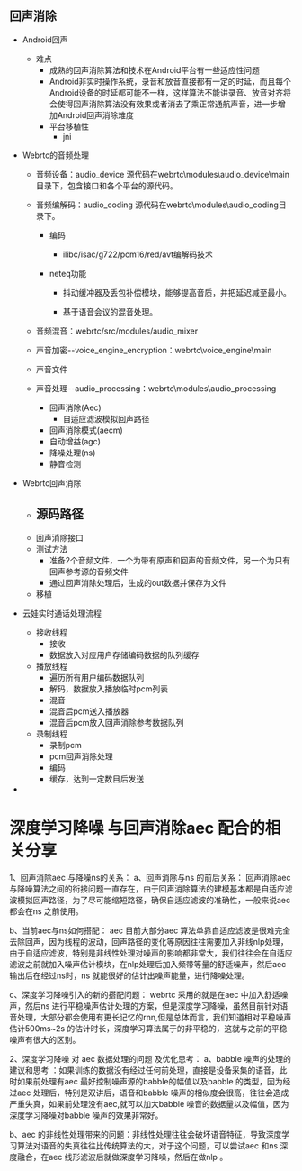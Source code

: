 ## 回声消除

- Android回声
  - 难点
    - 成熟的回声消除算法和技术在Android平台有一些适应性问题
    - Android非实时操作系统，录音和放音直接都有一定的时延，而且每个Android设备的时延都可能不一样，这样算法不能讲录音、放音对齐将会使得回声消除算法没有效果或者消去了乘正常通航声音，进一步增加Android回声消除难度
    - 平台移植性
      - jni

- Webrtc的音频处理

  - 音频设备：audio_device 源代码在webrtc\modules\audio_device\main目录下，包含接口和各个平台的源代码。

  - 音频编解码：audio_coding 源代码在webrtc\modules\audio_coding目录下。

    - 编码

      - ilibc/isac/g722/pcm16/red/avt编解码技术

    - neteq功能

      - 抖动缓冲器及丢包补偿模块，能够提高音质，并把延迟减至最小。

      - 基于语音会议的混音处理。

  - 音频混音：webrtc/src/modules/audio_mixer

  - 声音加密--voice_engine_encryption：webrtc\voice_engine\main 

  - 声音文件

  - 声音处理--audio_processing：webrtc\modules\audio_processing

    - 回声消除(Aec)
      - 自适应滤波模拟回声路径
    - 回声消除模式(aecm)
    - 自动增益(agc)
    - 降噪处理(ns)
    - 静音检测

- Webrtc回声消除

  - 源码路径
    - 
  - 回声消除接口
  - 测试方法
    - 准备2个音频文件，一个为带有原声和回声的音频文件，另一个为只有回声参考源的音频文件
    - 通过回声消除处理后，生成的out数据并保存为文件
  - 移植

- 云娃实时通话处理流程

  - 接收线程
    - 接收
    - 数据放入对应用户存储编码数据的队列缓存
  - 播放线程
    - 遍历所有用户编码数据队列
    - 解码，数据放入播放临时pcm列表
    - 混音
    - 混音后pcm送入播放器
    - 混音后pcm放入回声消除参考数据队列
  - 录制线程
    - 录制pcm
    - pcm回声消除处理
    - 编码
    - 缓存，达到一定数目后发送

- 

# 深度学习降噪 与回声消除aec 配合的相关分享

1、回声消除aec 与降噪ns的关系：
a、回声消除与ns 的前后关系： 回声消除aec 与降噪算法之间的衔接问题一直存在，由于回声消除算法的建模基本都是自适应滤波模拟回声路径，为了尽可能缩短路径，确保自适应滤波的准确性，一般来说aec 都会在ns 之前使用。

b、当前aec与ns如何搭配：   aec 目前大部分aec 算法单靠自适应滤波是很难完全去除回声，因为线程的波动，回声路径的变化等原因往往需要加入非线nlp处理，由于自适应滤波，特别是非线性处理对噪声的影响都非常大，我们往往会在自适应滤波之前就加入噪声估计模块，在nlp处理后加入频带等量的舒适噪声，然后aec 输出后在经过ns时，ns 就能很好的估计出噪声能量，进行降噪处理。

c、深度学习降噪引入的新的搭配问题：   webrtc 采用的就是在aec 中加入舒适噪声，然后ns 进行平稳噪声估计处理的方案，但是深度学习降噪，虽然目前针对语音处理，大部分都会使用有更长记忆的rnn,但是总体而言，我们知道相对平稳噪声估计500ms~2s 的估计时长，深度学习算法属于的非平稳的，这就与之前的平稳噪声有很大的区别。

2、深度学习降噪 对 aec 数据处理的问题 及优化思考：
a、babble 噪声的处理的建议和思考 ：如果训练的数据没有经过任何前处理，直接是设备采集的语音，此时如果前处理有aec 最好控制噪声源的babble的幅值以及babble 的类型，因为经过aec 处理后，特别是双讲后，语音和babble 噪声的相似度会很高，往往会造成严重失真，如果前处理没有aec,就可以加大babble 噪音的数据量以及幅值，因为深度学习降噪对babble 噪声的效果非常好。

b、aec 的非线性处理带来的问题：非线性处理往往会破坏语音特征，导致深度学习算法对语音的失真往往比传统算法的大，对于这个问题，可以尝试aec 和ns 深度融合，在aec 线形滤波后就做深度学习降噪，然后在做nlp 。
